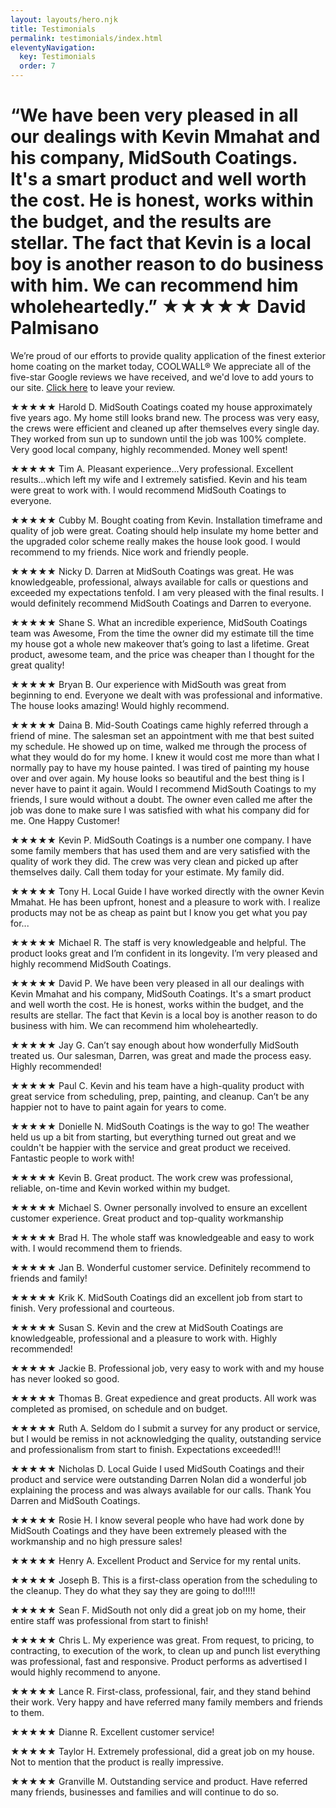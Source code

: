 ```yaml
---
layout: layouts/hero.njk
title: Testimonials
permalink: testimonials/index.html
eleventyNavigation:
  key: Testimonials
  order: 7
---
```




# “We have been very pleased in all our dealings with Kevin Mmahat and his company, MidSouth Coatings. It's a smart product and well worth the cost. He is honest, works within the budget, and the results are stellar. The fact that Kevin is a local boy is another reason to do business with him. We can recommend him wholeheartedly.” ★★★★★ David Palmisano

We’re proud of our efforts to provide quality application of the finest exterior home coating on the market today, COOLWALL® We appreciate all of the five-star Google reviews we have received, and we'd love to add yours to our site. [Click here](https://www.google.com/search?q=mid+south+coatings#lrd=0x8620b05f48ba5765:0xf207a71d7568051b,1,,,) to leave your review. 

★★★★★
Harold D.
MidSouth Coatings coated my house approximately five years ago. My home still looks brand new. The process was very easy, the crews were efficient and cleaned up after themselves every single day. They worked from sun up to sundown until the job was 100% complete. Very good local company, highly recommended. Money well spent!

★★★★★
Tim A.
Pleasant experience...Very professional. Excellent results...which left my wife and I extremely satisfied. Kevin and his team were great to work with. I would recommend MidSouth Coatings to everyone.

★★★★★
Cubby M.
Bought coating from Kevin. Installation timeframe and quality of job were great. Coating should help insulate my home better and the upgraded color scheme really makes the house look good. I would recommend to my friends. Nice work and friendly people.

★★★★★
Nicky D.
Darren at MidSouth Coatings was great. He was knowledgeable, professional, always available for calls or questions and exceeded my expectations tenfold. I am very pleased with the final results. I would definitely recommend MidSouth Coatings and Darren to everyone.

★★★★★
Shane S.
What an incredible experience, MidSouth Coatings team was Awesome, From the time the owner did my estimate till the time my house got a whole new makeover that’s going to last a lifetime. Great product, awesome team, and the price was cheaper than I thought for the great quality!

★★★★★
Bryan B.
Our experience with MidSouth was great from beginning to end. Everyone we dealt with was professional and informative. The house looks amazing! Would highly recommend.

★★★★★
Daina B.
Mid-South Coatings came highly referred through a friend of mine. The salesman set an appointment with me that best suited my schedule. He showed up on time, walked me through the process of what they would do for my home. I knew it would cost me more than what I normally pay to have my house painted. I was tired of painting my house over and over again. My house looks so beautiful and the best thing is I never have to paint it again. Would I recommend MidSouth Coatings to my friends, I sure would without a doubt. The owner even called me after the job was done to make sure I was satisfied with what his company did for me. One Happy Customer!

★★★★★
Kevin P.
MidSouth Coatings is a number one company. I have some family members that has used them and are very satisfied with the quality of work they did. The crew was very clean and picked up after themselves daily. Call them today for your estimate. My family did.

★★★★★
Tony H. Local Guide
I have worked directly with the owner Kevin Mmahat. He has been upfront, honest and a pleasure to work with. I realize products may not be as cheap as paint but I know you get what you pay for...

★★★★★
Michael R.
The staff is very knowledgeable and helpful. The product looks great and I’m confident in its longevity. I’m very pleased and highly recommend MidSouth Coatings.

★★★★★
David P.
We have been very pleased in all our dealings with Kevin Mmahat and his company, MidSouth Coatings. It's a smart product and well worth the cost. He is honest, works within the budget, and the results are stellar. The fact that Kevin is a local boy is another reason to do business with him. We can recommend him wholeheartedly.

★★★★★
Jay G.
Can’t say enough about how wonderfully MidSouth treated us. Our salesman, Darren, was great and made the process easy. Highly recommended!

★★★★★
Paul C.
Kevin and his team have a high-quality product with great service from scheduling, prep, painting, and cleanup. Can’t be any happier not to have to paint again for years to come.

★★★★★
Donielle N.
MidSouth Coatings is the way to go! The weather held us up a bit from starting, but everything turned out great and we couldn't be happier with the service and great product we received. Fantastic people to work with!

★★★★★
Kevin B.
Great product. The work crew was professional, reliable, on-time and Kevin worked within my budget.

★★★★★
Michael S.
Owner personally involved to ensure an excellent customer experience. Great product and top-quality workmanship

★★★★★
Brad H.
The whole staff was knowledgeable and easy to work with. I would recommend them to friends.

★★★★★
Jan B.
Wonderful customer service. Definitely recommend to friends and family!

★★★★★
Krik K.
MidSouth Coatings did an excellent job from start to finish. Very professional and courteous.

★★★★★
Susan S.
Kevin and the crew at MidSouth Coatings are knowledgeable, professional and a pleasure to work with. Highly recommended!

★★★★★
Jackie B.
Professional job, very easy to work with and my house has never looked so good.

★★★★★
Thomas B.
Great expedience and great products. All work was completed as promised, on schedule and on budget.

★★★★★
Ruth A.
Seldom do I submit a survey for any product or service, but I would be remiss in not acknowledging the quality, outstanding service and professionalism from start to finish. Expectations exceeded!!! 

★★★★★
Nicholas D. Local Guide
I used MidSouth Coatings and their product and service were outstanding Darren Nolan did a wonderful job explaining the process and was always available for our calls. Thank You Darren and MidSouth Coatings.

★★★★★
Rosie H.
I know several people who have had work done by MidSouth Coatings and they have been extremely pleased with the workmanship and no high pressure sales!

★★★★★
Henry A.
Excellent Product and Service for my rental units.

★★★★★
Joseph B.
This is a first-class operation from the scheduling to the cleanup. They do what they say they are going to do!!!!!

★★★★★
Sean F.
MidSouth not only did a great job on my home, their entire staff was professional from start to finish!

★★★★★
Chris L.
My experience was great. From request, to pricing, to contracting, to execution of the work, to clean up and punch list everything was professional, fast and responsive. Product performs as advertised I would highly recommend to anyone.

★★★★★
Lance R.
First-class, professional, fair, and they stand behind their work. Very happy and have referred many family members and friends to them.

★★★★★
Dianne R.
Excellent customer service!

★★★★★
Taylor H.
Extremely professional, did a great job on my house. Not to mention that the product is really impressive.

★★★★★
Granville M.
Outstanding service and product. Have referred many friends, businesses and families and will continue to do so.